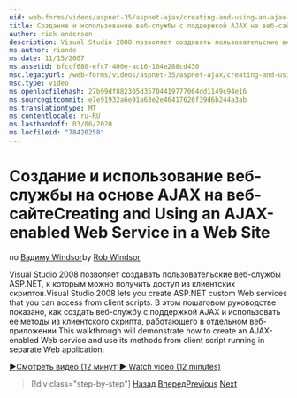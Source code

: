 ```yaml
---
uid: web-forms/videos/aspnet-35/aspnet-ajax/creating-and-using-an-ajax-enabled-web-service-in-a-web-site
title: Создание и использование веб-службы с поддержкой AJAX на веб-сайте | Документация Майкрософт
author: rick-anderson
description: Visual Studio 2008 позволяет создавать пользовательские веб-службы ASP.NET, к которым можно получить доступ из клиентских скриптов. В этом пошаговом руководстве показано, как создать AJ...
ms.author: riande
ms.date: 11/15/2007
ms.assetid: bfccf680-efc7-400e-ac16-104e288cd430
msc.legacyurl: /web-forms/videos/aspnet-35/aspnet-ajax/creating-and-using-an-ajax-enabled-web-service-in-a-web-site
msc.type: video
ms.openlocfilehash: 27b99df882305d35704419777064dd1149c94e16
ms.sourcegitcommit: e7e91932a6e91a63e2e46417626f39d6b244a3ab
ms.translationtype: MT
ms.contentlocale: ru-RU
ms.lasthandoff: 03/06/2020
ms.locfileid: "78420258"
---
```

# <a name="creating-and-using-an-ajax-enabled-web-service-in-a-web-site"></a><span data-ttu-id="44dda-104">Создание и использование веб-службы на основе AJAX на веб-сайте</span><span class="sxs-lookup"><span data-stu-id="44dda-104">Creating and Using an AJAX-enabled Web Service in a Web Site</span></span>

<span data-ttu-id="44dda-105">по [Вадиму Windsor](https://twitter.com/robwindsor)</span><span class="sxs-lookup"><span data-stu-id="44dda-105">by [Rob Windsor](https://twitter.com/robwindsor)</span></span>

<span data-ttu-id="44dda-106">Visual Studio 2008 позволяет создавать пользовательские веб-службы ASP.NET, к которым можно получить доступ из клиентских скриптов.</span><span class="sxs-lookup"><span data-stu-id="44dda-106">Visual Studio 2008 lets you create ASP.NET custom Web services that you can access from client scripts.</span></span> <span data-ttu-id="44dda-107">В этом пошаговом руководстве показано, как создать веб-службу с поддержкой AJAX и использовать ее методы из клиентского скрипта, работающего в отдельном веб-приложении.</span><span class="sxs-lookup"><span data-stu-id="44dda-107">This walkthrough will demonstrate how to create an AJAX-enabled Web service and use its methods from client script running in separate Web application.</span></span>

[<span data-ttu-id="44dda-108">&#9654;Смотреть видео (12 минут)</span><span class="sxs-lookup"><span data-stu-id="44dda-108">&#9654; Watch video (12 minutes)</span></span>](https://channel9.msdn.com/Blogs/ASP-NET-Site-Videos/creating-and-using-an-ajax-enabled-web-service-in-a-web-site)

> [!div class="step-by-step"]
> <span data-ttu-id="44dda-109">[Назад](adding-ajax-functionality-to-an-existing-aspnet-page.md)
> [Вперед](aspnet-ajax-a-demonstration-of-aspnet-ajax.md)</span><span class="sxs-lookup"><span data-stu-id="44dda-109">[Previous](adding-ajax-functionality-to-an-existing-aspnet-page.md)
[Next](aspnet-ajax-a-demonstration-of-aspnet-ajax.md)</span></span>
